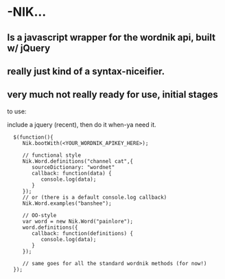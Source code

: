 -NIK...
=======
Is a javascript wrapper for the wordnik api, built w/ jQuery
-------------------------------------------
really just kind of a syntax-niceifier.
---------------------------------------
very much not really ready for use, initial stages
---------------------------------------

to use:

include a jquery (recent),
then do it when-ya need it.

      $(function(){
         Nik.bootWith(<YOUR_WORDNIK_APIKEY_HERE>);
         
         // functional style
         Nik.Word.definitions("channel cat",{
            sourceDictionary: "wordnet"
            callback: function(data) {
               console.log(data);
            }
         });
         // or (there is a default console.log callback)
         Nik.Word.examples("banshee");
         
         // OO-style
         var word = new Nik.Word("painlore");
         word.definitions({
            callback: function(definitions) {
               console.log(data);
            }
         });
         
         // same goes for all the standard wordnik methods (for now!)
      });